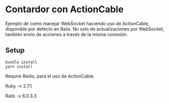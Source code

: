 Contardor con ActionCable
=========================

Ejemplo de como manejar WebSocket haciendo uso de ActionCable, disponible por defecto en Rails.
No solo de actualizaciones por WebSocket, también envio de acciones a través de la misma conexión.

## Setup

```
bundle install
yarn install
```

Require Redis, para el uso de ActionCable.

Ruby -v 2.7.1

Rails -v 6.0.3.3

